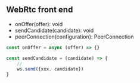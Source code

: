 ## WebRtc front end



<interface>

- onOffer(offer): void
- sendCandidate(candidate): void
- peerConnection(configuration): PeerConnection



```js
const onOffer = async (offer) => {}

const sendCandidate = (candidate) => {
    // 
    ws.send({xxx, candidate})
}
```

